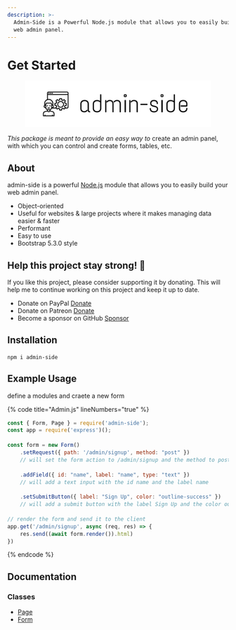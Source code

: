 ```yaml
---
description: >-
  Admin-Side is a Powerful Node.js module that allows you to easily build your
  web admin panel.
---
```


# Get Started

<figure><img src=".gitbook/assets/banner.png" alt="admin-side"><figcaption></figcaption></figure>

_This package is meant to provide an easy way to_ create an admin panel, with which you can control and create forms, tables, etc.

## About

admin-side is a powerful [Node.js](https://nodejs.org/) module that allows you to easily build your web admin panel.

* Object-oriented
* Useful for websites & large projects where it makes managing data easier & faster
* Performant
* Easy to use
* Bootstrap 5.3.0 style

## Help this project stay strong! 💪

If you like this project, please consider supporting it by donating. This will help me to continue working on this project and keep it up to date.

* Donate on PayPal [Donate](https://www.paypal.me/abd0009)
* Donate on Patreon [Donate](https://www.patreon.com/abdo9)
* Become a sponsor on GitHub [Sponsor](https://github.com/sponsors/abdooo9)

## Installation

```shell-session
npm i admin-side
```

## Example Usage

define a modules and craete a new form

{% code title="Admin.js" lineNumbers="true" %}
```javascript
const { Form, Page } = require('admin-side');
const app = require('express')();

const form = new Form()
    .setRequest({ path: '/admin/signup', method: "post" })
    // will set the form action to /admin/signup and the method to post

    .addField({ id: "name", label: "name", type: "text" })
    // will add a text input with the id name and the label name
    
    .setSubmitButton({ label: "Sign Up", color: "outline-success" })
    // will add a submit button with the label Sign Up and the color outline-success
    
// render the form and send it to the client
app.get('/admin/signup', async (req, res) => {
    res.send((await form.render()).html)
})
```
{% endcode %}

## Documentation

### **Classes**

* [Page](classes/page.md)
* [Form](classes/form.md)
